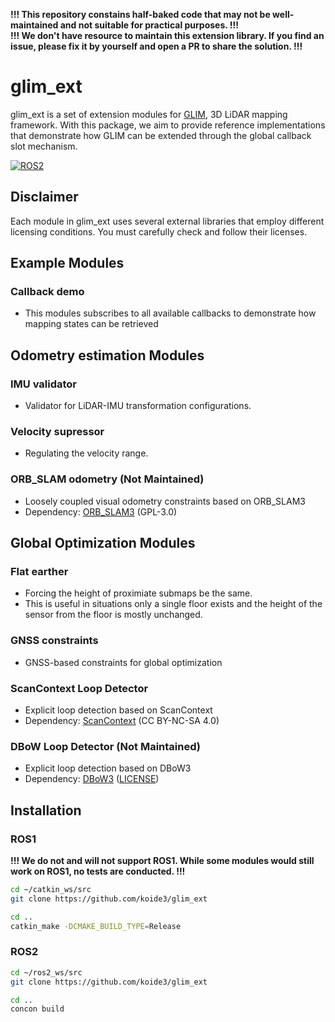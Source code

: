 **!!! This repository constains half-baked code that may not be well-maintained and not suitable for practical purposes. !!!**  
**!!! We don't have resource to maintain this extension library. If you find an issue, please fix it by yourself and open a PR to share the solution. !!!**

# glim_ext

glim_ext is a set of extension modules for [GLIM](https://github.com/koide3/glim), 3D LiDAR mapping framework. With this package, we aim to provide reference implementations that demonstrate how GLIM can be extended through the global callback slot mechanism. 

[![ROS2](https://github.com/koide3/glim_ext/actions/workflows/build.yml/badge.svg)](https://github.com/koide3/glim_ext/actions/workflows/build.yml)

## Disclaimer

Each module in glim_ext uses several external libraries that employ different licensing conditions. You must carefully check and follow their licenses.


## Example Modules

### Callback demo
- This modules subscribes to all available callbacks to demonstrate how mapping states can be retrieved

## Odometry estimation Modules

### IMU validator
- Validator for LiDAR-IMU transformation configurations.

### Velocity supressor
- Regulating the velocity range.

### ORB_SLAM odometry (Not Maintained)
- Loosely coupled visual odometry constraints based on ORB_SLAM3
- Dependency: [ORB_SLAM3](https://github.com/UZ-SLAMLab/ORB_SLAM3) (GPL-3.0)

## Global Optimization Modules

### Flat earther
- Forcing the height of proximiate submaps be the same.
- This is useful in situations only a single floor exists and the height of the sensor from the floor is mostly unchanged.

### GNSS constraints
- GNSS-based constraints for global optimization

### ScanContext Loop Detector
- Explicit loop detection based on ScanContext
- Dependency: [ScanContext](https://github.com/irapkaist/scancontext) (CC BY-NC-SA 4.0)

### DBoW Loop Detector (Not Maintained)
- Explicit loop detection based on DBoW3
- Dependency: [DBoW3](https://github.com/rmsalinas/DBow3) ([LICENSE](https://github.com/rmsalinas/DBow3/blob/master/LICENSE.txt))

## Installation

### ROS1

**!!! We do not and will not support ROS1. While some modules would still work on ROS1, no tests are conducted. !!!**

```bash
cd ~/catkin_ws/src
git clone https://github.com/koide3/glim_ext

cd ..
catkin_make -DCMAKE_BUILD_TYPE=Release
```

### ROS2

```bash
cd ~/ros2_ws/src
git clone https://github.com/koide3/glim_ext

cd ..
concon build
```

